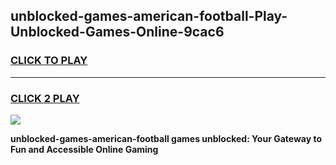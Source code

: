 
## unblocked-games-american-football-Play-Unblocked-Games-Online-9cac6
<h3>
<a href="https://premium76.site?title=unblocked-games-american-football&ref=25A">CLICK TO PLAY</a></h3>
<hr>

<h3>
<a href="https://premium76.site?title=unblocked-games-american-football&ref=25A">CLICK 2 PLAY</a>
  
</h3>

<a href="https://premium76.site?title=unblocked-games-american-football&ref=25A"><img src="https://clearcache.store/games.png"></a>


**unblocked-games-american-football games unblocked: Your Gateway to Fun and Accessible Online Gaming**
